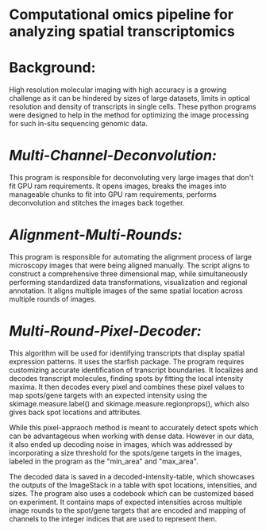 # Computational omics pipeline for analyzing spatial transcriptomics

# Background: 
High resolution molecular imaging with high accuracy is a growing challenge as it can be hindered by sizes of large datasets, limits in optical resolution and density of transcripts in single cells. These python programs were designed to help in the method for optimizing the image processing for such in-situ sequencing genomic data. 

# *Multi-Channel-Deconvolution:*
This program is responsible for deconvoluting very large images that don't fit GPU ram requirements. It opens images, breaks the images into manageable chunks to fit into GPU ram requirements, performs deconvolution and stitches the images back together.

# *Alignment-Multi-Rounds:*
This program is responsible for automating the alignment process of large microscopy images that were being aligned manually. The script aligns to construct a comprehensive three dimensional map, while simultaneously performing standardized data transformations, visualization and regional annotation. It aligns multiple images of the same spatial location across multiple rounds of images. 

# *Multi-Round-Pixel-Decoder:*
This algorithm will be used for identifying transcripts that display spatial expression patterns. It uses the starfish package. The program requires customizing accurate identification of transcript boundaries. It localizes and decodes transcript molecules, finding spots by fitting the local intensity maxima. It then decodes every pixel and combines these pixel values to map spots/gene targets with an expected intensity using the skimage.measure.label() and skimage.measure.regionprops(), which also gives back spot locations and attributes.

While this pixel-appraoch method is meant to accurately detect spots which can be advantageous when working with dense data. However in our data, it also ended up decoding noise in images, which was addressed by incorporating a size threshold for the spots/gene targets in the images, labeled in the program as the "min_area" and "max_area". 

The decoded data is saved in a decoded-intensity-table, which showcases the outputs of the ImageStack in a table with spot locations, intensities, and sizes. The program also uses a codebook which can be customized based on experiment. It contains maps of expected intensities across multiple image rounds to the spot/gene targets that are encoded and mapping of channels to the integer indices that are used to represent them.
